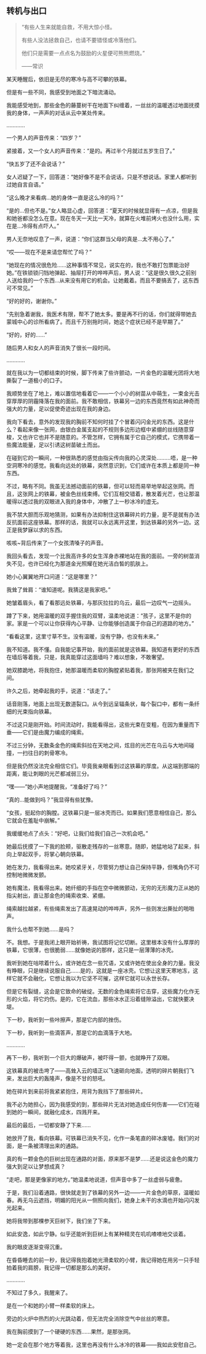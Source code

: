 ## 转机与出口

> “有些人生来就能自救，不用大惊小怪。
>
> 有些人没法拯救自己，也请不要错怪或冷落他们。
>
> 他们只是需要一点点名为鼓励的火星便可熊熊燃烧。”
>
> ——常识

某天睡醒后，依旧是无尽的寒冷与高不可攀的铁幕。

但是有一些不同，我感受到地面之下暗流涌动。

我能感受地到，那些金色的藤蔓树干在地面下纠缠着，一丝丝的温暖透过地面抚摸我的身体，一声声的对话从云中某处传来。

…………

一个男人的声音传来：“四岁？”

紧接着，又一个女人的声音传来：“是的。再过半个月就过五岁生日了。”

“快五岁了还不会说话？”

女人迟疑了一下，回答道：“她好像不是不会说话，只是不想说话。家里人都听到过她自言自语。”

“这么晚才来看病…她的身体一直是这么冷的吗？”

“是的…但也不是。”女人略显心虚，回答道：“夏天的时候就显得有一点凉，但是我和她爸都没怎么在意。现在冬天一天比一天冷，就算在火堆前烤火也没什么用，实在是…冷得有点吓人。”

男人无奈地叹息了一声，说道：“你们这群当父母的真是…太不用心了。”

“哎——现在不是来请您帮忙了吗？”

“她现在的情况很危险……这种事情不常见，说实在的，我也不敢打包票能治好她。”在铁锁锁闩铛地弹起、抽屉打开的哗哗声后，男人说：“这是很久很久之前别人送给我的一个东西…从来没有用它的机会。让她戴着。而且不要搞丢了，这东西可不常见。”

“好的好的，谢谢你。”

“先别急着谢我，我医术有限，帮不了她太多。要是再不行的话，你们就得带她去蒙城中心的诊所看病了。而且千万别拖时间，她这个症状已经不是早期了。”

“好的，好的……”

随后男人和女人的声音消失了很长一段时间。

…………

就在我以为一切都结束的时候，脚下传来了些许颤动，一片金色的温暖光团将大地撕裂了一道极小的口子。

我顺势坐在了地上，难以置信地看着它——一个小小的树苗从中萌生，一束金光击穿厚厚的阴霾降落在我的面前。我不敢相信，铁幕另一边的东西竟然有如此神奇而强大的力量，足以促使奇迹出现在我的身边。

我向下看去，意外的发现我的胸前不知何时挂了个冒着闪闪金光的东西。这是什么？看起来像一张网，由银白金属支起的不规则多边形边框中紧绷的丝线随意穿梭，又也许它也并不是随意的。不管怎样，它拥有属于它自己的模式，它携带着一些魔法能量，足以引诱这树苗破土而出。

在碰到它的一瞬间，一种很熟悉的感觉由指尖传向我的心灵深处………唔，是一种空洞寒冷的感觉。我看向远处的铁幕，突然意识到，它们或许在本质上都是同一种东西。

不过，略有不同。我虽无法撼动面前的铁幕，但可以轻而易举地举起这张网。而且，这张网上的铁幕，被金色丝线束缚。它们互相交错着，散发着光芒，也让那温暖得以透过我的双眼进入我的身体中，冲散了上一秒冰冷的虚无。

我不禁大胆而乐观地猜测，如果有办法抑制住这铁幕碎片的力量，是不是就有办法反抗面前这座铁幕。那样的话，我就可以永远离开这里，到达铁幕的另外一边。这正是我梦寐以求的东西。

咳咳~背后传来了一个女孩清嗓子的声音。

我回头看去，发现一个比我高许多的女生浑身赤裸地站在我的面前。一旁的树苗消失不见，也许已经化为那道金光照耀在她光洁白皙的肌肤上。

她小心翼翼地开口问道：“这是哪里？”

我耸了耸肩：“谁知道呢。我猜这是我家吧。”

她皱着眉头，看了看那远处铁幕，与那灰拉拉的乌云，最后一边叹气一边摇头。

蹲了下来，她用温暖的双手握住我的双臂，温柔地说道：“孩子，这里不是你的家。家是一个可以让你获得内心平静、让你能够创造属于你自己的道路的地方。”

“看看这里，这里寸草不生。没有温暖，没有宁静，也没有未来。”

我不知道。我不懂。自我能记事开始，我的面前就是这铁幕。我知道有更好的东西在墙后等着我，只是，我真能穿过这面墙吗？难以想象，不敢奢望。

她双膝跪地，将我抱住，她那温暖而柔软的胸膛紧贴着我，那张网被夹在我们之间。

许久之后，她牵起我的手，说道：“该走了。”

话音刚落，地面上出现无数道裂口。从今到远呈辐条状，每个裂口中，都有一条纤细的光束指向铁幕。

不过这只是刚开始。时间流动时，我能看得出，这些光束在变粗，在因为重量而下垂——它们是由魔力编成的绳索。

不过三分钟，无数条金色的绳索斜拉在天地之间，炫目的光芒在乌云与大地间碰撞，一扫往日的刺骨寒冷。

但是我仍然没法完全相信它们。毕竟我亲眼看到过这铁幕的厚度。从这端到那端的距离，能让刺眼的光芒都减弱三分。

“嘿——”她小声地提醒我，“准备好了吗？”

“真的…能做到吗？”我显得有些犹豫。

“女孩，挺起你的胸膛。这铁幕只是一层冰壳而已。如果我们愿意相信自己，那么它就会在羞耻中崩解。”

我缓缓地点了点头：“好吧，让我们给我们自己一次机会吧。”

她最后抚摸了一下我的脸颊，驱散走残存的一丝寒意。随即，她猛地站了起来，斜向上举起双手，将掌心朝向铁幕。

她在发力，我看得出来。她咬紧牙关，尽管努力想让自己保持平静，但嘴角仍不可控制地微微发颤。

她有魔法，我看得出来。她纤细的手指在空中微微颤动，无穷的无形魔力正从她的指尖射出，直让那金色的绳索收束、紧绷。

绳索越拉越紧，有些绳索发出了高速晃动的哗哗声，另外一些则发出撕扯的啪啪声。

我什么也帮不到她……是吗？

不。我想。于是我闭上眼开始祈祷，我试图将记忆切断。这里根本没有什么厚厚的铁幕，它很薄，也很脆弱……就像她说的那样，这只是一层薄薄的冰壳。

我听到她在咕哝着什么，或许她在念一些咒语，又或许她在使出全身的力量。我没有睁眼，只是继续说服自己……是的，这就是一座冰壳。它想让这里天寒地冻，这样它就不会融化，它想让我以为它坚不可摧，这样它就可以永世长存。

但是它有裂缝，这会是它致命的破绽。无数的金色绳索将它击穿，这些魔力化作无形的火焰，将它灼伤。是的，它在流血，那些冰水正沿着缝隙溢出，它就快要决堤。

下一秒，我听到一些咔擦声，那是它内部的挫伤。

下一秒，我听到一些滴答声，那是它的血滴落于大地。

…………

再下一秒，我听到一个巨大的爆破声，被吓得一颤，也就睁开了双眼。

这铁幕真的被击垮了——高耸入云的墙正以飞速砸向地面，透明的碎片朝我们飞来，发出巨大的轰隆声，像是不甘的怒吼。

她在碎片到来前将我紧紧抱住，用背为我挡下了那些碎片。

我不必为她担心，因为我感受的到，那些碎片无法对她造成任何伤害——它们在碰到她的一瞬间，就融化成水，四溅开来。

最后的最后，一切都安静了下来……

她放开了我，看向铁幕。可铁幕已消失不见，化作一条笔直的碎冰废墟。我们的对面，是一条被清理出来的通路。

真的有一颗金色的巨树出现在通路的对面，原来那不是梦……还是说这金色的魔力强大到足以让梦想成真？

“走吧，那是更像家的地方。”她温柔地说道，但声音中多了一丝虚弱与疲惫。

于是，我们沿着通路，很快就走到了铁幕的另外一边——一片金色的草原，温暖如春。再无乌云遮挡，明媚的阳光从一侧照向我们，她身上未干的水滴也开始闪闪发光起来。

她将我带到那棵参天巨树下，我们坐了下来。

如此安逸，如此宁静。似乎还能听到巨树上有某种精灵在叽叽喳喳地交谈着。

我的眼皮逐渐变得沉重。

在昏昏睡去的前一秒，我记得我抱着她光滑柔软的小臂，我记得她在用另一只手轻拍着我的肩膀，我记得一切都是那么的美好。

…………

不知过了多久，我醒来了。

是在一个和她的小臂一样柔软的床上。

旁边的火炉中热烈的火光跳动着，但无法完全消除空气中丝丝的寒意。

我在胸前摸到了一个硬硬的东西……果然，是那张网。

她一定会在那个地方等着我，这里也再没有什么冰冷的铁幕——我如此安慰自己。
